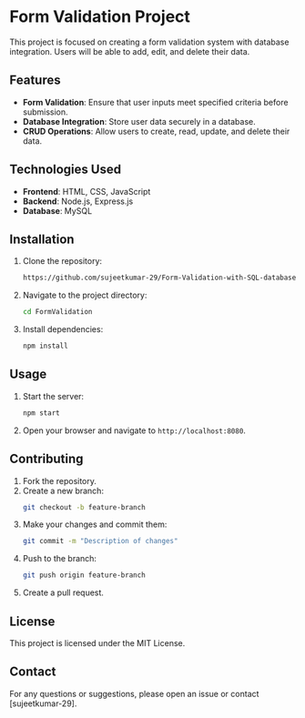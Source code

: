 # Form Validation Project

This project is focused on creating a form validation system with database integration. Users will be able to add, edit, and delete their data.

## Features

- **Form Validation**: Ensure that user inputs meet specified criteria before submission.
- **Database Integration**: Store user data securely in a database.
- **CRUD Operations**: Allow users to create, read, update, and delete their data.

## Technologies Used

- **Frontend**: HTML, CSS, JavaScript
- **Backend**: Node.js, Express.js
- **Database**: MySQL

## Installation

1. Clone the repository:
    ```bash
    https://github.com/sujeetkumar-29/Form-Validation-with-SQL-database.git
    ```
2. Navigate to the project directory:
    ```bash
    cd FormValidation
    ```
3. Install dependencies:
    ```bash
    npm install
    ```
<!-- 4. Set up environment variables:
    - Create a `.env` file in the root directory.
    - Add the following variables:
        ```
        DB_CONNECTION=<your-database-connection-string>
        PORT=3000
        ``` -->

## Usage

1. Start the server:
    ```bash
    npm start
    ```
2. Open your browser and navigate to `http://localhost:8080`.

## Contributing

1. Fork the repository.
2. Create a new branch:
    ```bash
    git checkout -b feature-branch
    ```
3. Make your changes and commit them:
    ```bash
    git commit -m "Description of changes"
    ```
4. Push to the branch:
    ```bash
    git push origin feature-branch
    ```
5. Create a pull request.

## License

This project is licensed under the MIT License.

## Contact

For any questions or suggestions, please open an issue or contact [sujeetkumar-29].
